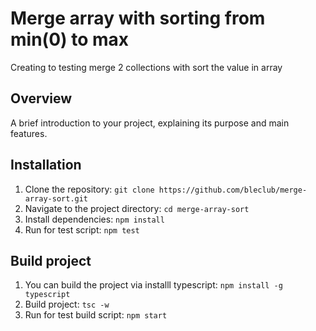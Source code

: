 # Merge array with sorting from min(0) to max

Creating to testing merge 2 collections with sort the value in array

## Overview

A brief introduction to your project, explaining its purpose and main features.

## Installation

1. Clone the repository: `git clone https://github.com/bleclub/merge-array-sort.git`
2. Navigate to the project directory: `cd merge-array-sort`
3. Install dependencies: `npm install`
4. Run for test script: `npm test`

## Build project

1. You can build the project via installl typescript: `npm install -g typescript`
2. Build project: `tsc -w`
3. Run for test build script: `npm start`
